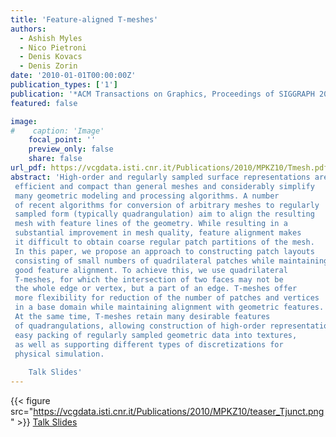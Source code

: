 ```yaml
---
title: 'Feature-aligned T-meshes'
authors:
  - Ashish Myles
  - Nico Pietroni
  - Denis Kovacs
  - Denis Zorin
date: '2010-01-01T00:00:00Z'
publication_types: ['1']
publication: '*ACM Transactions on Graphics, Proceedings of SIGGRAPH 2010*'
featured: false

image:
#    caption: 'Image'
    focal_point: ''
    preview_only: false
    share: false
url_pdf: https://vcgdata.isti.cnr.it/Publications/2010/MPKZ10/Tmesh.pdf
abstract: 'High-order and regularly sampled surface representations are more
 efficient and compact than general meshes and considerably simplify
 many geometric modeling and processing algorithms. A number
 of recent algorithms for conversion of arbitrary meshes to regularly
 sampled form (typically quadrangulation) aim to align the resulting
 mesh with feature lines of the geometry. While resulting in a
 substantial improvement in mesh quality, feature alignment makes
 it difficult to obtain coarse regular patch partitions of the mesh.
 In this paper, we propose an approach to constructing patch layouts
 consisting of small numbers of quadrilateral patches while maintaining
 good feature alignment. To achieve this, we use quadrilateral
 T-meshes, for which the intersection of two faces may not be
 the whole edge or vertex, but a part of an edge. T-meshes offer
 more flexibility for reduction of the number of patches and vertices
 in a base domain while maintaining alignment with geometric features.
 At the same time, T-meshes retain many desirable features
 of quadrangulations, allowing construction of high-order representations,
 easy packing of regularly sampled geometric data into textures,
 as well as supporting different types of discretizations for
 physical simulation.
 
    Talk Slides'
---
```

{{< figure src="https://vcgdata.isti.cnr.it/Publications/2010/MPKZ10/teaser_Tjunct.png" >}}
[ Talk Slides ](https://vcgdata.isti.cnr.it/Publicstions/2010/MPKZ10/Tmesh.pptx)


